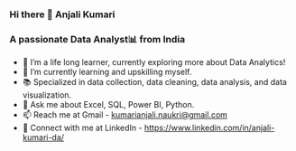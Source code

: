 ### Hi there 👋 Anjali Kumari
### A passionate Data Analyst📊 from India 
- 🔭 I’m a life long learner, currently exploring more about Data Analytics!
- 🌱 I’m currently learning and upskilling myself.
- 📚 Specialized in data collection, data cleaning, data analysis, and data visualization.
- 💬 Ask me about Excel, SQL, Power BI, Python.
- 📫 Reach me at Gmail - kumarianjali.naukri@gmail.com
- 🔗 Connect with me at LinkedIn - https://www.linkedin.com/in/anjali-kumari-da/




